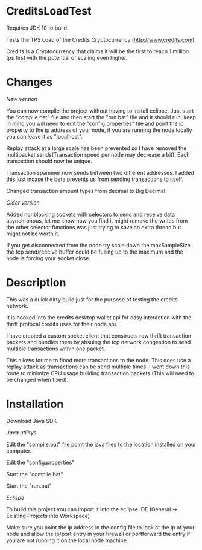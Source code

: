# CreditsLoadTest
Requires JDK 10 to build.

Tests the TPS Load of the Credits Cryptocurrency (http://www.credits.com)

Credits is a Cryptocurrency that claims it will be the first to reach 1 million tps first with the potential of scaling even higher.

# Changes

*New version*

You can now compile the project without having to install eclipse. Just start the "compile.bat" file and then start the "run.bat" file and it should run, keep in mind you will need to edit the "config.properties" file and point the ip property to the ip address of your node, if you are running the node locally you can leave it as "localhost".


Replay attack at a large scale has been prevented so I have removed the multipacket sends(Transaction speed per node may decrease a bit). Each transaction should now be unique.


Transaction spammer now sends between two different addresses. I added this just incase the beta prevents us from sending transactions to itself.


Changed transaction amount types from decimal to Big Decimal.


*Older version*

Added nonblocking sockets with selectors to send and receive data asynchronous, let me know how you find it might remove the writes from the other selector functions was just trying to save an extra thread but might not be worth it. 


If you get disconnected from the node try scale down the maxSampleSize the tcp send/receive buffer could be fulling up to the maximum and the node is forcing your socket close. 


# Description
This was a quick dirty build just for the purpose of testing the credits network.

It is hooked into the credits desktop wallet api for easy interaction with the thrift protocal credits uses for their node api.

I have created a custom socket client that constructs raw thrift transaction packets and bundles them by absuing the tcp network congestion to send multiple transactions within one packet.

This allows for me to flood more transactions to the node. This does use a replay attack as transactions can be send multiple times. I went down this route to minimize CPU usage building transaction packets (This will need to be changed when fixed).

# Installation

Download Java SDK

*Java utilitys*

Edit the "compile.bat" file point the java files to the location installed on your computer.

Edit the "config.properties"

Start the "compile.bat"

Start the "run.bat"



*Eclispe*

To build this project you can import it into the eclipse IDE (General -> Existing Projects into Workspace)

Make sure you point the ip address in the config file to look at the ip of your node and allow the ip/port entry in your firewall or portforward the entry if you are not running it on the local node machine.

